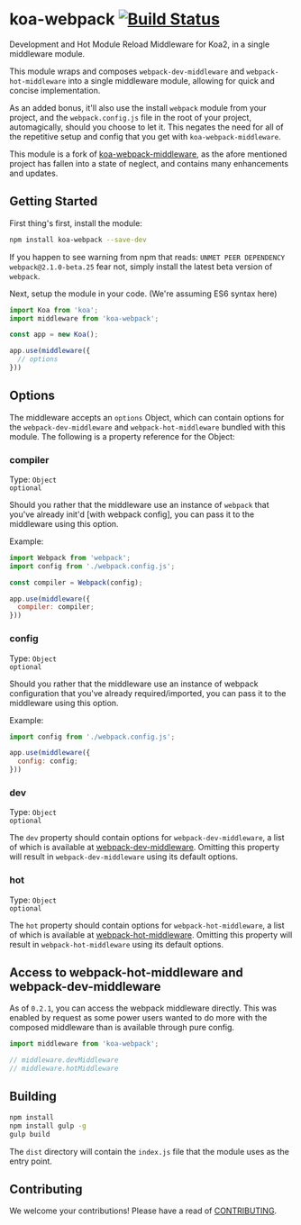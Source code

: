 # koa-webpack [![Build Status](https://travis-ci.org/shellscape/koa-webpack.svg?branch=master)](https://travis-ci.org/shellscape/koa-webpack)

Development and Hot Module Reload Middleware for Koa2, in a single middleware module.

This module wraps and composes `webpack-dev-middleware` and `webpack-hot-middleware`
into a single middleware module, allowing for quick and concise implementation.

As an added bonus, it'll also use the install `webpack` module from your project,
and the `webpack.config.js` file in the root of your project, automagically, should
you choose to let it. This negates the need for all of the repetitive setup and
config that you get with `koa-webpack-middleware`.

This module is a fork of [koa-webpack-middleware](https://github.com/leecade/koa-webpack-middleware), as
the afore mentioned project has fallen into a state of neglect, and contains many
enhancements and updates.

## Getting Started

First thing's first, install the module:

```bash
npm install koa-webpack --save-dev
```

If you happen to see warning from npm that reads:
`UNMET PEER DEPENDENCY webpack@2.1.0-beta.25` fear not, simply install the latest
beta version of `webpack`.

Next, setup the module in your code. (We're assuming ES6 syntax here)

```js
import Koa from 'koa';
import middleware from 'koa-webpack';

const app = new Koa();

app.use(middleware({
  // options
}))
```

## Options

The middleware accepts an `options` Object, which can contain options for the
`webpack-dev-middleware` and `webpack-hot-middleware` bundled with this module.
The following is a property reference for the Object:

### compiler

Type: `Object`  
`optional`

Should you rather that the middleware use an instance of `webpack` that you've
already init'd [with webpack config], you can pass it to the middleware using
this option.

Example:

```js
import Webpack from 'webpack';
import config from './webpack.config.js';

const compiler = Webpack(config);

app.use(middleware({
  compiler: compiler;
}))
```

### config

Type: `Object`  
`optional`

Should you rather that the middleware use an instance of webpack configuration
that you've already required/imported, you can pass it to the middleware using
this option.

Example:

```js
import config from './webpack.config.js';

app.use(middleware({
  config: config;
}))
```

### dev

Type: `Object`  
`optional`

The `dev` property should contain options for `webpack-dev-middleware`, a list of
which is available at [webpack-dev-middleware](https://github.com/webpack/webpack-dev-middleware).
Omitting this property will result in `webpack-dev-middleware` using its default
options.

### hot

Type: `Object`  
`optional`

The `hot` property should contain options for `webpack-hot-middleware`, a list of
which is available at [webpack-hot-middleware](https://github.com/glenjamin/webpack-hot-middleware).
Omitting this property will result in `webpack-hot-middleware` using its default
options.

## Access to webpack-hot-middleware and webpack-dev-middleware

As of `0.2.1`, you can access the webpack middleware directly. This was enabled
by request as some power users wanted to do more with the composed middleware
than is available through pure config.

```js
import middleware from 'koa-webpack';

// middleware.devMiddleware
// middleware.hotMiddleware
```

## Building

```bash
npm install
npm install gulp -g
gulp build
```

The `dist` directory will contain the `index.js` file that the module uses as the entry point.

## Contributing

We welcome your contributions! Please have a read of [CONTRIBUTING](CONTRIBUTING.md).
